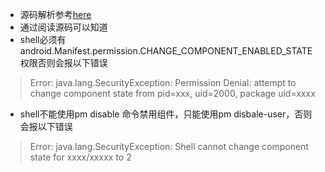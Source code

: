 - 源码解析参考[here](https://lishuaiqi.top/2018/09/17/PMS12-enable_disableThroughAdb/#2-3-setEnabledSetting-%E6%A0%B8%E5%BF%83%E5%85%A5%E5%8F%A3)
- 通过阅读源码可以知道
- shell必须有android.Manifest.permission.CHANGE_COMPONENT_ENABLED_STATE 权限否则会报以下错误
> Error: java.lang.SecurityException: Permission Denial: attempt to change component state from pid=xxx, uid=2000, package uid=xxxx
- shell不能使用pm disable 命令禁用组件，只能使用pm disbale-user，否则会报以下错误
> Error: java.lang.SecurityException: Shell cannot change component state for xxxx/xxxxx to 2
